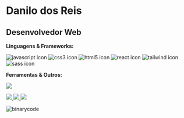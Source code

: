 # Danilo dos Reis
## Desenvolvedor Web

**<p>Linguagens & Frameworks:</p>**

<div>
    <img src="https://img.shields.io/badge/JavaScript-F7DF1E?style=for-the-badge&logo=javascript&logoColor=black" alt="javascript icon">
    <img src="https://img.shields.io/badge/CSS3-1572B6?style=for-the-badge&logo=css3&logoColor=white" alt="css3 icon">
    <img src="https://img.shields.io/badge/HTML5-E34F26?style=for-the-badge&logo=html5&logoColor=white" alt="html5 icon">
    <img src="https://img.shields.io/badge/React-20232A?style=for-the-badge&logo=react&logoColor=61DAFB" alt="react icon">
    <img src="https://img.shields.io/badge/Tailwind_CSS-38B2AC?style=for-the-badge&logo=tailwind-css&logoColor=white" alt="tailwind icon">
    <img src="https://img.shields.io/badge/Sass-CC6699?style=for-the-badge&logo=sass&logoColor=white" alt="sass icon">
</div>

**<p>Ferramentas & Outros:</p>**
<img src="https://github-readme-stats-sigma-five.vercel.app/api/top-langs/?username=DanReiss&show_icons=true&layout=compact&locale=pt-br&theme=holi"/>


<div>
  <a href="https://www.linkedin.com/in/danilo-dos-reis-amaral-8a5405234/">
    <img src="https://img.shields.io/badge/LinkedIn-0077B5?style=for-the-badge&logo=linkedin&logoColor=white">
  </a>
  <a href="https://exercism.org/profiles/DanReiss">
    <img src="https://img.shields.io/badge/Exercism-009CAB?style=for-the-badge&logo=exercism&logoColor=white">
  </a>
  <a href="https://danilodosreis.vercel.app/">
    <img src="https://img.shields.io/badge/website-000000?style=for-the-badge&logo=About.me&logoColor=white">
  </a>
</div>


![binarycode](https://github.com/DanReiss/DanReiss/assets/100306227/4b9c5516-f749-4194-8cc4-319b34fbc4b4)

